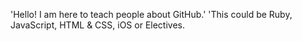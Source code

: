 'Hello! I am here to teach people about GitHub.' 
'This could be Ruby, JavaScript, HTML & CSS, iOS or Electives.